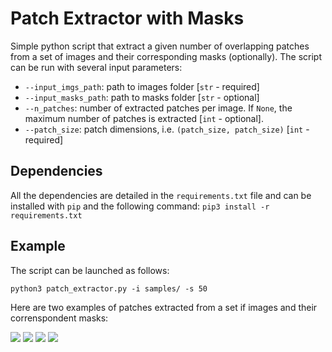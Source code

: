 # Patch Extractor with Masks

Simple python script that extract a given number of overlapping patches from a set of images and their corresponding masks (optionally).
The script can be run with several input parameters:
- `--input_imgs_path`: path to images folder [`str` - required]
- `--input_masks_path`: path to masks folder [`str` - optional]
- `--n_patches`: number of extracted patches per image. If `None`, the maximum number of patches is extracted [`int` - optional].
- `--patch_size`: patch dimensions, i.e. `(patch_size, patch_size)` [`int` - required]


## Dependencies
All the dependencies are detailed in the `requirements.txt` file and can be installed with `pip` and the following command:
```pip3 install -r requirements.txt```

## Example

The script can be launched as follows:

`python3 patch_extractor.py -i samples/ -s 50`

Here are two examples of patches extracted from a set if images and their correnspondent masks:

![](https://github.com/AlbertoLanaro/ImagePatchExtractor/blob/master/samples/0b918fa2-9113-47f6-80b1-b3fca845686d_PATCH_1_KO.png?raw=true)  ![](https://github.com/AlbertoLanaro/ImagePatchExtractor/blob/master/samples/0e80d63d-ebd8-4eb1-a2e0-f5d2c5913761_PATCH_0_KO.png?raw=true) 
![](https://github.com/AlbertoLanaro/ImagePatchExtractor/blob/master/samples/0b918fa2-9113-47f6-80b1-b3fca845686d_PATCH_1_KO_MASK.png?raw=true) ![](https://github.com/AlbertoLanaro/ImagePatchExtractor/blob/master/samples/0e80d63d-ebd8-4eb1-a2e0-f5d2c5913761_PATCH_0_KO_MASK.png?raw=true)
